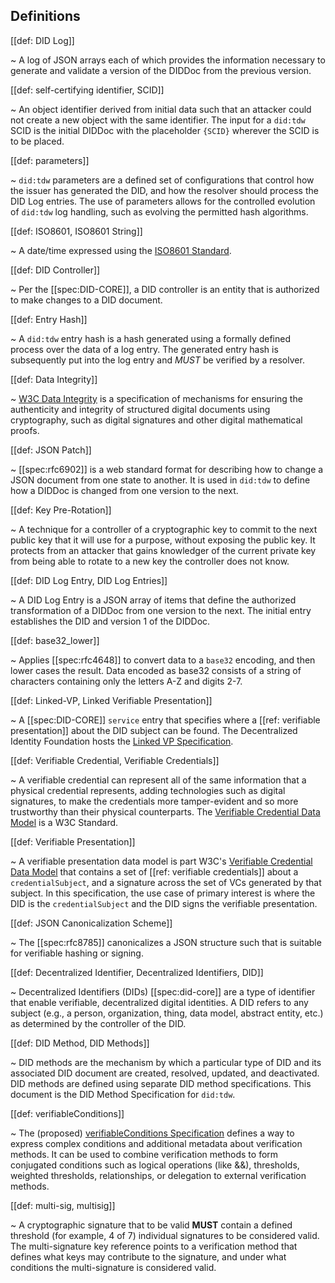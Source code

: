 ## Definitions

[[def: DID Log]]

~ A log of JSON arrays each of which provides the information necessary to
generate and validate a version of the DIDDoc from the previous version.

[[def: self-certifying identifier, SCID]]

~ An object identifier derived from initial data such that an attacker could not
create a new object with the same identifier. The input for a `did:tdw` SCID is
the initial DIDDoc with the placeholder `{SCID}` wherever the SCID is to be
placed.

[[def: parameters]]

~ `did:tdw` parameters are a defined set of configurations that control how the
issuer has generated the DID, and how the resolver should process the DID Log
entries. The use of parameters allows for the controlled evolution of `did:tdw`
log handling, such as evolving the permitted hash algorithms.

[[def: ISO8601, ISO8601 String]]

~ A date/time expressed using the [ISO8601
Standard](https://en.wikipedia.org/wiki/ISO_8601).

[[def: DID Controller]]

~ Per the [[spec:DID-CORE]], a DID controller is an entity that is authorized to
make changes to a DID document.

[[def: Entry Hash]]

~ A `did:tdw` entry hash is a hash generated using a formally defined process over
the data of a log entry. The generated entry hash is subsequently put into the
log entry and *MUST* be verified by a resolver.

[[def: Data Integrity]]

~ [W3C Data
Integrity](https://www.w3.org/community/reports/credentials/CG-FINAL-data-integrity-20220722/)
is a specification of mechanisms for ensuring the authenticity and integrity of
structured digital documents using cryptography, such as digital signatures and
other digital mathematical proofs.

[[def: JSON Patch]]

~ [[spec:rfc6902]] is a web
standard format for describing how to change a JSON document from one state to
another. It is used in `did:tdw` to define how a DIDDoc is changed from one
version to the next.

[[def: Key Pre-Rotation]]

~ A technique for a controller of a cryptographic key to commit to the next public
key that it will use for a purpose, without exposing the public key. It protects
from an attacker that gains knowledger of the current private key from being
able to rotate to a new key the controller does not know.

[[def: DID Log Entry, DID Log Entries]]

~ A DID Log Entry is a JSON array of items that define the authorized
transformation of a DIDDoc from one version to the next. The initial entry
establishes the DID and version 1 of the DIDDoc.

[[def: base32_lower]]

~ Applies [[spec:rfc4648]] to convert
data to a `base32` encoding, and then lower cases the result. Data encoded as
base32 consists of a string of characters containing only the letters A-Z and
digits 2-7.

[[def: Linked-VP, Linked Verifiable Presentation]]

~ A [[spec:DID-CORE]] `service` entry that specifies where a [[ref: verifiable presentation]] about the
DID subject can be found. The Decentralized Identity Foundation hosts the [Linked VP Specification](https://identity.foundation/linked-vp/).

[[def: Verifiable Credential, Verifiable Credentials]]

~ A verifiable credential can represent all of the same information that a physical credential represents, adding technologies such as digital signatures, to make the credentials more tamper-evident and so more trustworthy than their physical counterparts. The [Verifiable Credential Data Model](https://www.w3.org/TR/vc-data-model/) is a W3C Standard.

[[def: Verifiable Presentation]]

~ A verifiable presentation data model is part W3C's [Verifiable Credential Data
Model](https://www.w3.org/TR/vc-data-model/) that contains a set of [[ref:
verifiable credentials]] about a `credentialSubject`, and a signature across the
set of VCs generated by that subject. In this specification, the use case of
primary interest is where the DID is the `credentialSubject` and the DID signs
the verifiable presentation.

[[def: JSON Canonicalization Scheme]]

~ The [[spec:rfc8785]] canonicalizes a JSON
structure such that is suitable for verifiable hashing or signing.

[[def: Decentralized Identifier, Decentralized Identifiers, DID]]

~ Decentralized Identifiers (DIDs) [[spec:did-core]] are a type of identifier that enable
verifiable, decentralized digital identities. A DID refers to any subject (e.g.,
a person, organization, thing, data model, abstract entity, etc.) as determined
by the controller of the DID.

[[def: DID Method, DID Methods]]

~ DID methods are the mechanism by which a particular type of DID and its
associated DID document are created, resolved, updated, and deactivated. DID
methods are defined using separate DID method specifications. This document is
the DID Method Specification for `did:tdw`.

[[def: verifiableConditions]]

~ The (proposed) [verifiableConditions
Specification](https://github.com/w3c-ccg/verifiable-conditions) defines a way
to express complex conditions and additional metadata about verification
methods. It can be used to combine verification methods to form conjugated
conditions such as logical operations (like &&), thresholds, weighted
thresholds, relationships, or delegation to external verification methods.

[[def: multi-sig, multisig]]

~ A cryptographic signature that to be valid **MUST** contain a defined threshold
(for example, 4 of 7) individual signatures to be considered valid. The
multi-signature key reference points to a verification method that defines what
keys may contribute to the signature, and under what conditions the
multi-signature is considered valid.
